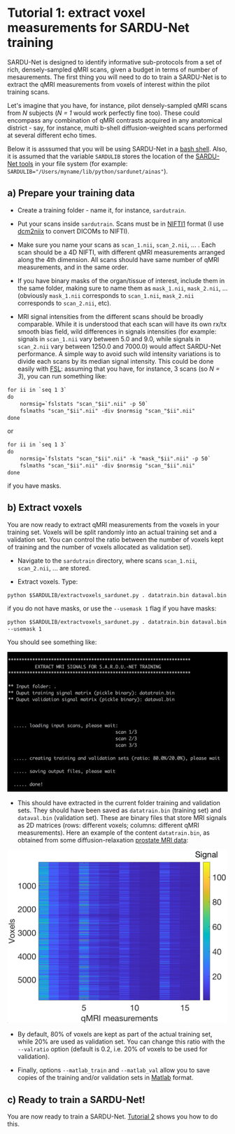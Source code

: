 # Tutorial 1: extract voxel measurements for SARDU-Net training
SARDU-Net is designed to identify informative sub-protocols from a set of rich, densely-sampled qMRI scans, given a budget in terms of number of mesaurements. The first thing you will need to do to train a SARDU-Net is to extract the qMRI measurements from voxels of interest within the pilot training scans. 


Let's imagine that you have, for instance, pilot densely-sampled qMRI scans from *N* subjects (*N = 1* would work perfectly fine too). These could encompass any combination of qMRI contrasts acquired in any anatomical district - say, for instance, multi b-shell diffusion-weighted scans performed at several different echo times. 

Below it is asssumed that you will be using SARDU-Net in a [bash shell](https://www.gnu.org/software/bash). Also, it is assumed that the variable `SARDULIB` stores the location of the [SARDU-Net tools](https://github.com/fragrussu/sardunet/tree/master/ainas) in your file system (for example: `SARDULIB="/Users/myname/lib/python/sardunet/ainas"`).  


## a) Prepare your training data
* Create a training folder - name it, for instance, `sardutrain`.


* Put your scans inside `sardutrain`. Scans must be in [NIFTI1](https://nifti.nimh.nih.gov/nifti-1) format (I use [dcm2niix](https://github.com/rordenlab/dcm2niix) to convert DICOMs to NIFTI).


* Make sure you name your scans as `scan_1.nii`, `scan_2.nii`, ... . Each scan should be a 4D NIFTI, with different qMRI measurements arranged along the 4th dimension. All scans should have same number of qMRI measurements, and in the same order.

* If you have binary masks of the organ/tissue of interest, include them in the same folder, making sure to name them as `mask_1.nii`, `mask_2.nii`, ... (obviously `mask_1.nii` corresponds to `scan_1.nii`, `mask_2.nii` corresponds to `scan_2.nii`, etc).

* MRI signal intensities from the different scans should be broadly comparable. While it is understood that each scan will have its own rx/tx smooth bias field, wild differences in signals intensities (for example: signals in `scan_1.nii` vary between 5.0 and 9.0, while signals in `scan_2.nii` vary between 1250.0 and 7000.0) would affect SARDU-Net performance. A simple way to avoid such wild intensity variations is to divide each scans by its median signal intensity. This could be done easily with [FSL](https://fsl.fmrib.ox.ac.uk/fsl/fslwiki): assuming that you have, for instance, 3 scans (so *N = 3*), you can run something like:
```
for ii in `seq 1 3`
do
	normsig=`fslstats "scan_"$ii".nii" -p 50`
	fslmaths "scan_"$ii".nii" -div $normsig "scan_"$ii".nii"
done
```
or
```
for ii in `seq 1 3`
do
	normsig=`fslstats "scan_"$ii".nii" -k "mask_"$ii".nii" -p 50`
	fslmaths "scan_"$ii".nii" -div $normsig "scan_"$ii".nii"
done
```
if you have masks.

## b) Extract voxels
You are now ready to extract qMRI measurements from the voxels in your training set. Voxels will be split randomly into an actual training set and a validation set. You can control the ratio between the number of voxels kept of training and the number of voxels allocated as validation set).

* Navigate to the `sardutrain` directory, where scans `scan_1.nii`, `scan_2.nii`, ... are stored.

* Extract voxels. Type:
```
python $SARDULIB/extractvoxels_sardunet.py . datatrain.bin dataval.bin
```
if you do not have masks, or use the `--usemask 1` flag if you have masks:
```
python $SARDULIB/extractvoxels_sardunet.py . datatrain.bin dataval.bin --usemask 1
```
You should see something like:

<img src="https://github.com/fragrussu/sardunet/blob/master/tutorials/extractverbose.png" width="512">

* This should have extracted in the current folder training and validation sets. They should have been saved as `datatrain.bin` (training set) and `dataval.bin` (validation set). These are binary files that store MRI signals as 2D matrices (rows: different voxels; columns: different qMRI measurements). Here an example of the content `datatrain.bin`, as obtained from some diffusion-relaxation [prostate MRI data](https://doi.org/10.1101/2020.05.26.116491):

<img src="https://github.com/fragrussu/sardunet/blob/master/tutorials/sigmat.png" width="512">

* By default, 80% of voxels are kept as part of the actual training set, while 20% are used as validation set. You can change this ratio with the `--valratio` option (default is 0.2, i.e. 20% of voxels to be used for validation). 

* Finally, options `--matlab_train` and `--matlab_val` allow you to save copies of the training and/or validation sets in [Matlab](https://mathworks.com) format.

## c) Ready to train a SARDU-Net!
You are now ready to train a SARDU-Net. [Tutorial 2](https://github.com/fragrussu/sardunet/tree/master/tutorials/tutorial2.md) shows you how to do this.
